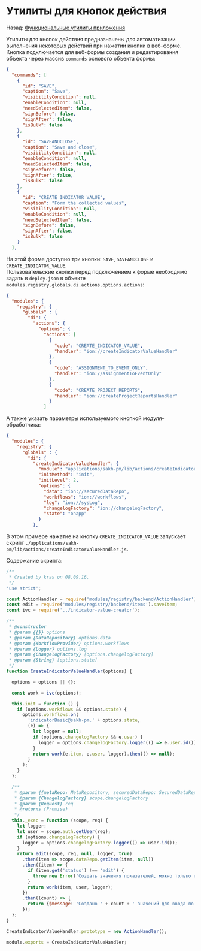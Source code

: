 # Утилиты для кнопок действия

Назад: [Функциональные утилиты приложения](./readme.md) 
  
Утилиты для кнопок действия предназначены для автоматизации выполнения некоторых действий при нажатии кнопки в веб-форме.
Кнопка подключается для веб-формы создания и редактирования объекта через массив `commands` основого объекта формы:
```json
{
  "commands": [
    {
      "id": "SAVE",
      "caption": "Save",
      "visibilityCondition": null,
      "enableCondition": null,
      "needSelectedItem": false,
      "signBefore": false,
      "signAfter": false,
      "isBulk": false
    },
    {
      "id": "SAVEANDCLOSE",
      "caption": "Save and close",
      "visibilityCondition": null,
      "enableCondition": null,
      "needSelectedItem": false,
      "signBefore": false,
      "signAfter": false,
      "isBulk": false
    },
    {
      "id": "CREATE_INDICATOR_VALUE",
      "caption": "Form the collected values",
      "visibilityCondition": null,
      "enableCondition": null,
      "needSelectedItem": false,
      "signBefore": false,
      "signAfter": false,
      "isBulk": false
    }
  ],
```

На этой форме доступно три кнопки: `SAVE`, `SAVEANDCLOSE` и `CREATE_INDICATOR_VALUE`.  
Пользовательские кнопки перед подключением к форме необходимо задать в `deploy.json` в объекте `modules.registry.globals.di.actions.options.actions`:
```json
{
  "modules": {
    "registry": {
      "globals" : {
        "di": {
          "actions": {
            "options": {
              "actions": [
                {
                  "code": "CREATE_INDICATOR_VALUE",
                  "handler": "ion://createIndicatorValueHandler"
                },
                {
                  "code": "ASSIGNMENT_TO_EVENT_ONLY",
                  "handler": "ion://assignmentToEventOnly"
                },
                {
                  "code": "CREATE_PROJECT_REPORTS",
                  "handler": "ion://createProjectReportsHandler"
                }
              ]
```

А также указать параметры используемого кнопкой модуля-обработчика:
```json
{
  "modules": {
    "registry": {
      "globals" : {
        "di": {
          "createIndicatorValueHandler": {
            "module": "applications/sakh-pm/lib/actions/createIndicatorValueHandler",
            "initMethod": "init",
            "initLevel": 2,
            "options": {
              "data": "ion://securedDataRepo",
              "workflows": "ion://workflows",
              "log": "ion://sysLog",
              "changelogFactory": "ion://changelogFactory",
              "state": "onapp"
            }
          },
```

В этом примере нажатие на кнопку `CREATE_INDICATOR_VALUE` запускает скрипт `./applications/sakh-pm/lib/actions/createIndicatorValueHandler.js`.  
  
Содержание скрипта:
```js
/**
 * Created by kras on 08.09.16.
 */
'use strict';

const ActionHandler = require('modules/registry/backend/ActionHandler');
const edit = require('modules/registry/backend/items').saveItem;
const ivc = require('../indicator-value-creator');

/**
 * @constructor
 * @param {{}} options
 * @param {DataRepository} options.data
 * @param {WorkflowProvider} options.workflows
 * @param {Logger} options.log
 * @param {ChangelogFactory} [options.changelogFactory]
 * @param {String} [options.state]
 */
function CreateIndicatorValueHandler(options) {

  options = options || {};

  const work = ivc(options);

  this.init = function () {
    if (options.workflows && options.state) {
      options.workflows.on(
        'indicatorBasic@sakh-pm.' + options.state,
        (e) => {
          let logger = null;
          if (options.changelogFactory && e.user) {
            logger = options.changelogFactory.logger(() => e.user.id());
          }
          return work(e.item, e.user, logger).then(() => null);
        }
      );
    }
  };

  /**
   * @param {{metaRepo: MetaRepository, securedDataRepo: SecuredDataRepository}} scope
   * @param {ChangelogFactory} scope.changelogFactory
   * @param {Request} req
   * @returns {Promise}
   */
  this._exec = function (scope, req) {
    let logger;
    let user = scope.auth.getUser(req);
    if (options.changelogFactory) {
      logger = options.changelogFactory.logger(() => user.id());
    }
    return edit(scope, req, null, logger, true)
      .then(item => scope.dataRepo.getItem(item, null))
      .then((item) => {
        if (item.get('status') !== 'edit') {
          throw new Error('Создать значения показателей, можно только при редактировании!');
        }
        return work(item, user, logger);
      })
      .then((count) => {
        return {$message: 'Создано ' + count + ' значений для ввода по периодам!'};
      });
  };
}

CreateIndicatorValueHandler.prototype = new ActionHandler();

module.exports = CreateIndicatorValueHandler;
``` 
